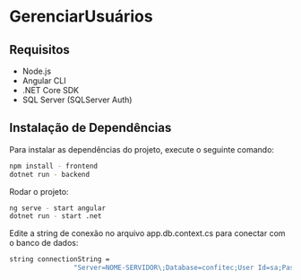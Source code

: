 # GerenciarUsuários

## Requisitos

- Node.js
- Angular CLI
- .NET Core SDK
- SQL Server (SQLServer Auth)

## Instalação de Dependências

Para instalar as dependências do projeto, execute o seguinte comando:

```bash
npm install - frontend
dotnet run - backend
```

Rodar o projeto: 

```bash
ng serve - start angular
dotnet run - start .net
```

Edite a string de conexão no arquivo app.db.context.cs para conectar com o banco de dados:

```bash
string connectionString =
                "Server=NOME-SERVIDOR\;Database=confitec;User Id=sa;Password=confitec;TrustServerCertificate=True;Encrypt=False;";
```
